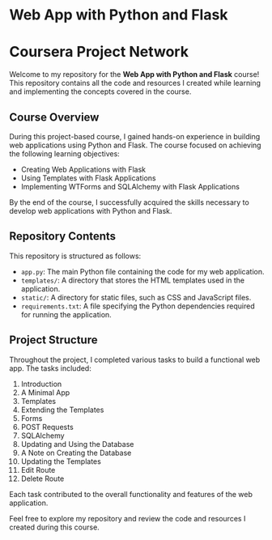 # Web App with Python and Flask

# Coursera Project Network

Welcome to my repository for the **Web App with Python and Flask** course! This repository contains all the code and resources I created while learning and implementing the concepts covered in the course.

## Course Overview

During this project-based course, I gained hands-on experience in building web applications using Python and Flask. The course focused on achieving the following learning objectives:

- Creating Web Applications with Flask
- Using Templates with Flask Applications
- Implementing WTForms and SQLAlchemy with Flask Applications

By the end of the course, I successfully acquired the skills necessary to develop web applications with Python and Flask.

## Repository Contents

This repository is structured as follows:

- `app.py`: The main Python file containing the code for my web application.
- `templates/`: A directory that stores the HTML templates used in the application.
- `static/`: A directory for static files, such as CSS and JavaScript files.
- `requirements.txt`: A file specifying the Python dependencies required for running the application.

## Project Structure

Throughout the project, I completed various tasks to build a functional web app. The tasks included:

1. Introduction
2. A Minimal App
3. Templates
4. Extending the Templates
5. Forms
6. POST Requests
7. SQLAlchemy
8. Updating and Using the Database
9. A Note on Creating the Database
10. Updating the Templates
11. Edit Route
12. Delete Route

Each task contributed to the overall functionality and features of the web application.

Feel free to explore my repository and review the code and resources I created during this course.
